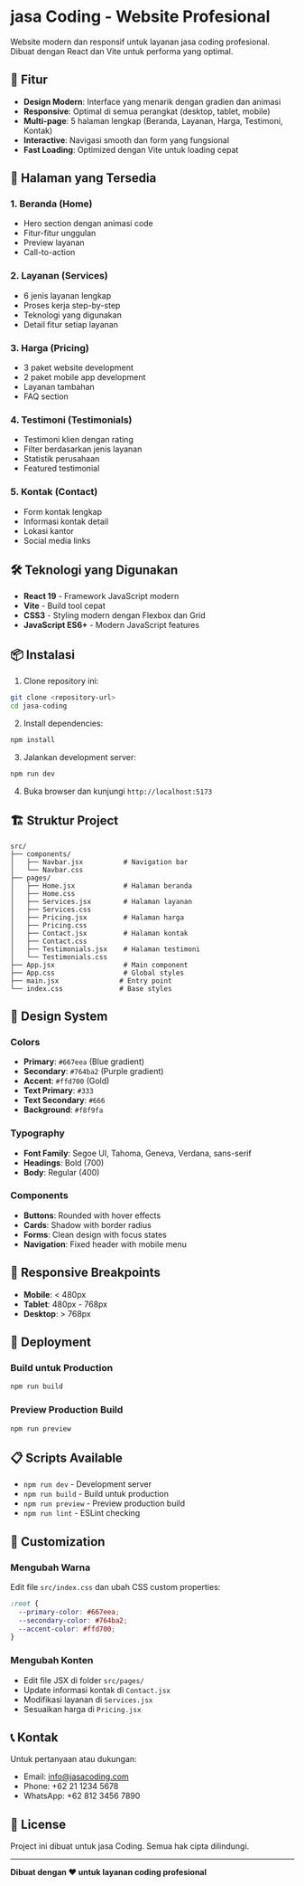 # jasa Coding - Website Profesional

Website modern dan responsif untuk layanan jasa coding profesional. Dibuat dengan React dan Vite untuk performa yang optimal.

## 🚀 Fitur

- **Design Modern**: Interface yang menarik dengan gradien dan animasi
- **Responsive**: Optimal di semua perangkat (desktop, tablet, mobile)
- **Multi-page**: 5 halaman lengkap (Beranda, Layanan, Harga, Testimoni, Kontak)
- **Interactive**: Navigasi smooth dan form yang fungsional
- **Fast Loading**: Optimized dengan Vite untuk loading cepat

## 📱 Halaman yang Tersedia

### 1. Beranda (Home)

- Hero section dengan animasi code
- Fitur-fitur unggulan
- Preview layanan
- Call-to-action

### 2. Layanan (Services)

- 6 jenis layanan lengkap
- Proses kerja step-by-step
- Teknologi yang digunakan
- Detail fitur setiap layanan

### 3. Harga (Pricing)

- 3 paket website development
- 2 paket mobile app development
- Layanan tambahan
- FAQ section

### 4. Testimoni (Testimonials)

- Testimoni klien dengan rating
- Filter berdasarkan jenis layanan
- Statistik perusahaan
- Featured testimonial

### 5. Kontak (Contact)

- Form kontak lengkap
- Informasi kontak detail
- Lokasi kantor
- Social media links

## 🛠️ Teknologi yang Digunakan

- **React 19** - Framework JavaScript modern
- **Vite** - Build tool cepat
- **CSS3** - Styling modern dengan Flexbox dan Grid
- **JavaScript ES6+** - Modern JavaScript features

## 📦 Instalasi

1. Clone repository ini:

```bash
git clone <repository-url>
cd jasa-coding
```

2. Install dependencies:

```bash
npm install
```

3. Jalankan development server:

```bash
npm run dev
```

4. Buka browser dan kunjungi `http://localhost:5173`

## 🏗️ Struktur Project

```
src/
├── components/
│   ├── Navbar.jsx          # Navigation bar
│   └── Navbar.css
├── pages/
│   ├── Home.jsx            # Halaman beranda
│   ├── Home.css
│   ├── Services.jsx        # Halaman layanan
│   ├── Services.css
│   ├── Pricing.jsx         # Halaman harga
│   ├── Pricing.css
│   ├── Contact.jsx         # Halaman kontak
│   ├── Contact.css
│   ├── Testimonials.jsx    # Halaman testimoni
│   └── Testimonials.css
├── App.jsx                 # Main component
├── App.css                 # Global styles
├── main.jsx               # Entry point
└── index.css              # Base styles
```

## 🎨 Design System

### Colors

- **Primary**: `#667eea` (Blue gradient)
- **Secondary**: `#764ba2` (Purple gradient)
- **Accent**: `#ffd700` (Gold)
- **Text Primary**: `#333`
- **Text Secondary**: `#666`
- **Background**: `#f8f9fa`

### Typography

- **Font Family**: Segoe UI, Tahoma, Geneva, Verdana, sans-serif
- **Headings**: Bold (700)
- **Body**: Regular (400)

### Components

- **Buttons**: Rounded with hover effects
- **Cards**: Shadow with border radius
- **Forms**: Clean design with focus states
- **Navigation**: Fixed header with mobile menu

## 📱 Responsive Breakpoints

- **Mobile**: < 480px
- **Tablet**: 480px - 768px
- **Desktop**: > 768px

## 🚀 Deployment

### Build untuk Production

```bash
npm run build
```

### Preview Production Build

```bash
npm run preview
```

## 📋 Scripts Available

- `npm run dev` - Development server
- `npm run build` - Build untuk production
- `npm run preview` - Preview production build
- `npm run lint` - ESLint checking

## 🔧 Customization

### Mengubah Warna

Edit file `src/index.css` dan ubah CSS custom properties:

```css
:root {
  --primary-color: #667eea;
  --secondary-color: #764ba2;
  --accent-color: #ffd700;
}
```

### Mengubah Konten

- Edit file JSX di folder `src/pages/`
- Update informasi kontak di `Contact.jsx`
- Modifikasi layanan di `Services.jsx`
- Sesuaikan harga di `Pricing.jsx`

## 📞 Kontak

Untuk pertanyaan atau dukungan:

- Email: info@jasacoding.com
- Phone: +62 21 1234 5678
- WhatsApp: +62 812 3456 7890

## 📄 License

Project ini dibuat untuk jasa Coding. Semua hak cipta dilindungi.

---

**Dibuat dengan ❤️ untuk layanan coding profesional**
